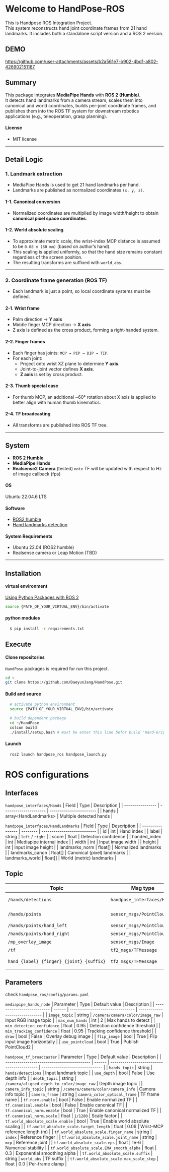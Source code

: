 # Welcome to HandPose-ROS
This is Handpose ROS Integration Project.  
This system reconstructs hand joint coordinate frames from 21 hand landmarks. It includes both a standalone script version and a ROS 2 version.

## DEMO
<!-- https://github.com/user-attachments/assets/956f45fd-a752-4233-a894-6325916b71ae -->
https://github.com/user-attachments/assets/b2a561e7-b902-4bd1-a802-426902151187

## Summary
This package integrates **MediaPipe Hands** with **ROS 2 (Humble)**.  
It detects hand landmarks from a camera stream, scales them into canonical and world coordinates, builds per-joint coordinate frames, and publishes them into the ROS TF system for downstream robotics applications (e.g., teleoperation, grasp planning).

#### License
- MIT license
---

## Detail Logic

### 1. Landmark extraction
- MediaPipe Hands is used to get 21 hand landmarks per hand.
- Landmarks are published as normalized coordinates `(x, y, z)`.

#### 1-1. Canonical conversion
- Normalized coordinates are multiplied by image width/height to obtain **canonical pixel space coordinates**.

#### 1-2. World absolute scaling
- To approximate metric scale, the wrist–index MCP distance is assumed to be `0.08 m (80 mm)` (based on author’s hand).
- This scaling is applied uniformly, so that the hand size remains constant regardless of the screen position.
- The resulting transforms are suffixed with `world_abs`.

---

### 2. Coordinate frame generation (ROS TF)
- Each landmark is just a point, so local coordinate systems must be defined.

#### 2-1. Wrist frame
- Palm direction → **Y axis**  
- Middle finger MCP direction → **X axis**  
- Z axis is defined as the cross product, forming a right-handed system.

#### 2-2. Finger frames
- Each finger has joints: `MCP → PIP → DIP → TIP`.
- For each joint:
  - Project onto wrist XZ plane to determine **Y axis**.
  - Joint-to-joint vector defines **X axis**.
  - **Z axis** is set by cross product.

#### 2-3. Thumb special case
- For thumb MCP, an additional ~60° rotation about X axis is applied to better align with human thumb kinematics.

#### 2-4. TF broadcasting
- All transforms are published into ROS TF tree.

---

## System
- **ROS 2 Humble**
- **MediaPipe Hands**
- **Realsense2 Camera** (tested)
`note`
TF will be updated with respect to Hz of image callback (fps)

#### OS
Ubuntu 22.04.6 LTS

#### Software
- [ROS2 humble](https://docs.ros.org/en/humble/index.html)
- [Hand landmarks detection](https://ai.google.dev/edge/mediapipe/solutions/vision/hand_landmarker)

#### System Requirements
- Ubuntu 22.04 (ROS2 humble)
- Realsense camera or Leap Motion (TBD)

---

## Installation
#### virtual environment
[Using Python Packages with ROS 2](https://docs.ros.org/en/humble/How-To-Guides/Using-Python-Packages.html#installing-via-a-virtual-environment)
```bash
source {PATH_OF_YOUR_VIRTUAL_ENV}/bin/activate
```

#### python modules
```bash
  $ pip install -r requirements.txt
```

## Execute
#### Clone repositories
`HandPose` packages is required for run this project.
```bash
cd ~
git clone https://github.com/DaeyunJang/HandPose.git
```

#### Build and source
```bash
  # activate python environment
  source {PATH_OF_YOUR_VIRTUAL_ENV}/bin/activate

  # build dependent package
  cd ~/HandPose
  colcon build
  ./install/setup.bash # must be enter this line befor build 'Hand-Gripper-ROS2' package.
```

#### Launch
```bash
  ros2 launch handpose_ros handpose_launch.py
```

# ROS configurations

## Interfaces
`handpose_interfaces/Hands`
| Field            | Type                  | Description             |
| ---------------- | --------------------- | ----------------------- |
| hands            | array\<HandLandmarks> | Multiple detected hands |

`handpose_interfaces/HandLandmarks`
| Field            | Type     | Description                 |
| ---------------- | -------- | --------------------------- |
| id               | int      | Hand index                  |
| label            | string   | `left` / `right`            |
| score            | float    | Detection confidence        |
| handed\_index    | int      | Mediapipe internal index    |
| width            | int      | Input image width           |
| height           | int      | Input image height          |
| landmarks\_norm  | float\[] | Normalized landmarks        |
| landmarks\_canon | float\[] | Canonical (pixel) landmarks |
| landmarks\_world | float\[] | World (metric) landmarks    |


## Topic
| Topic                                    | Msg type                    | Description                                          |
| ---------------------------------------- | --------------------------- | ---------------------------------------------------- |
| `/hands/detections`                      | `handpose_interfaces/Hands` | Detected hands (landmarks + metadata)                |
| `/hands/points`                          | `sensor_msgs/PointCloud2`   | All hand landmarks as PointCloud                     |
| `/hands/points/hand_left`                | `sensor_msgs/PointCloud2`   | Left hand landmarks                                  |
| `/hands/points/hand_right`               | `sensor_msgs/PointCloud2`   | Right hand landmarks                                 |
| `/mp_overlay_image`                      | `sensor_msgs/Image`         | Debug overlay image                                  |
| `/tf`                                    | `tf2_msgs/TFMessage`        | TF transforms of wrist & joints                      |
| `hand_{label}_{finger}_{joint}_{suffix}` | `tf2_msgs/TFMessage`        | Per-joint TFs (e.g. `hand_left_index_mcp_world_abs`) |


## Parameters
check `handpose_ros/config/params.yaml`

`mediapipe_hands_node`
| Parameter                  | Type   | Default value                    | Description                    |
| -------------------------- | ------ | -------------------------------- | ------------------------------ |
| `image_topic`              | string | `/camera/camera/color/image_raw` | Input RGB image topic          |
| `max_num_hands`            | int    | 2                                | Max hands to detect            |
| `min_detection_confidence` | float  | 0.95                             | Detection confidence threshold |
| `min_tracking_confidence`  | float  | 0.95                             | Tracking confidence threshold  |
| `draw`                     | bool   | False                            | Overlay debug image            |
| `flip_image`               | bool   | True                             | Flip input image horizontally  |
| `use_pointcloud`           | bool   | True                             | Publish PointCloud2            |

`handpose_tf_broadcaster`
| Parameter                                  | Type   | Default value                              | Description                    |
| ------------------------------------------ | ------ | ------------------------------------------ | ------------------------------ |
| `hands_topic`                              | string | `hands/detections`                         | Input landmark topic           |
| `use_depth`                                | bool   | False                                      | Use depth info                 |
| `depth_topic`                              | string | `/camera/aligned_depth_to_color/image_raw` | Depth image topic              |
| `camera_info_topic`                        | string | `/camera/camera/color/camera_info`         | Camera info topic              |
| `camera_frame`                             | string | `camera_color_optical_frame`               | TF frame name                  |
| `tf.norm.enable`                           | bool   | False                                      | Enable normalized TF           |
| `tf.canonical.enable`                      | bool   | False                                      | Enable canonical TF            |
| `tf.canonical_norm.enable`                 | bool   | True                                       | Enable canonical normalized TF |
| `tf.canonical_norm.scale`                  | float  | `1/1280`                                   | Scale factor                   |
| `tf.world_absolute_scale.enable`           | bool   | True                                       | Enable world absolute scaling  |
| `tf.world_absolute_scale.target_length`    | float  | 0.06                                       | Wrist–MCP reference length (m) |
| `tf.world_absolute_scale.finger_name`      | string | `index`                                    | Reference finger               |
| `tf.world_absolute_scale.joint_name`       | string | `mcp`                                      | Reference joint                |
| `tf.world_absolute_scale.eps`              | float  | 1e-6                                       | Numerical stability            |
| `tf.world_absolute_scale.EMA_smooth_alpha` | float  | 0.3                                        | Exponential smoothing alpha    |
| `tf.world_absolute_scale.suffix`           | string | `world_abs`                                | TF suffix                      |
| `tf.world_absolute_scale.max_scale_step`   | float  | 0.0                                        | Per-frame clamp                |


